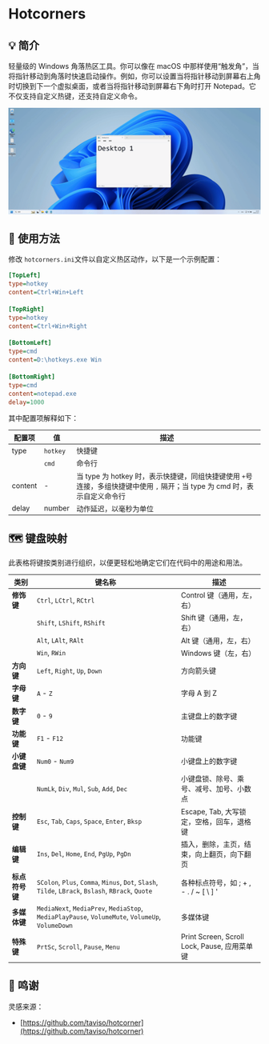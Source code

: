 # Hotcorners

## 💡 简介

轻量级的 Windows 角落热区工具。你可以像在 macOS 中那样使用“触发角”，当将指针移动到角落时快速启动操作。例如，你可以设置当将指针移动到屏幕右上角时切换到下一个虚拟桌面，或者当将指针移动到屏幕右下角时打开 Notepad。它不仅支持自定义热键，还支持自定义命令。

‍![gif](assets/screen.gif)


## 🔎 使用方法

修改 `hotcorners.ini`​ 文件以自定义热区动作，以下是一个示例配置：

```ini
[TopLeft]
type=hotkey
content=Ctrl+Win+Left

[TopRight]
type=hotkey
content=Ctrl+Win+Right

[BottomLeft]
type=cmd
content=D:\hotkeys.exe Win

[BottomRight]
type=cmd
content=notepad.exe
delay=1000
```

其中配置项解释如下：

|**配置项**|值|**描述**|
| ---------| --------| ---------------------------------------------------------------------------------------------------------------------------|
|type|​`hotkey`​|快捷键|
||​`cmd`​|命令行|
|content|-|当 type 为 hotkey 时，表示快捷键，同组快捷键使用 `+`​ 号连接，多组快捷键中使用 `,`​ 隔开；当 type 为 cmd 时，表示自定义命令行|
|delay|number|动作延迟，以毫秒为单位|

## 🗺️ 键盘映射

此表格将键按类别进行组织，以便更轻松地确定它们在代码中的用途和用法。

|**类别**|**键名称**|**描述**|
| --| ----------------------------------------------| ----------------------------------------------|
|**修饰键**|​`Ctrl`​, `LCtrl`​, `RCtrl`​|Control 键（通用，左，右）|
||​`Shift`​, `LShift`​, `RShift`​|Shift 键（通用，左，右）|
||​`Alt`​, `LAlt`​, `RAlt`​|Alt 键（通用，左，右）|
||​`Win`​, `RWin`​|Windows 键（左，右）|
|**方向键**|​`Left`​, `Right`​, `Up`​, `Down`​|方向箭头键|
|**字母键**|​`A`​ - `Z`​|字母 A 到 Z|
|**数字键**|​`0`​ - `9`​|主键盘上的数字键|
|**功能键**|​`F1`​ - `F12`​|功能键|
|**小键盘键**|​`Num0`​ - `Num9`​|小键盘上的数字键|
||​`NumLk`​, `Div`​, `Mul`​, `Sub`​, `Add`​, `Dec`​|小键盘锁、除号、乘号、减号、加号、小数点|
|**控制键**|​`Esc`​, `Tab`​, `Caps`​, `Space`​, `Enter`​, `Bksp`​|Escape, Tab, 大写锁定，空格，回车，退格键|
|**编辑键**|​`Ins`​, `Del`​, `Home`​, `End`​, `PgUp`​, `PgDn`​|插入，删除，主页，结束，向上翻页，向下翻页|
|**标点符号键**|​`SColon`​, `Plus`​, `Comma`​, `Minus`​, `Dot`​, `Slash`​, `Tilde`​, `LBrack`​, `Bslash`​, `RBrack`​, `Quote`​|各种标点符号，如 ; + , - . / ~ [ \\ ] '|
|**多媒体键**|`MediaNext`, `MediaPrev`, `MediaStop`, `MediaPlayPause`, `VolumeMute`, `VolumeUp`, `VolumeDown`|多媒体键|
|**特殊键**|​`PrtSc`​, `Scroll`​, `Pause`​, `Menu`​|Print Screen, Scroll Lock, Pause, 应用菜单键|

## 🙏 鸣谢

灵感来源：

* [https://github.com/taviso/hotcorner](https://github.com/taviso/hotcorner)
